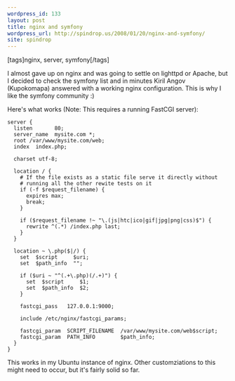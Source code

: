 ```yaml
---
wordpress_id: 133
layout: post
title: nginx and symfony
wordpress_url: http://spindrop.us/2008/01/20/nginx-and-symfony/
site: spindrop
---
```

[tags]nginx, server, symfony[/tags]

I almost gave up on nginx and was going to settle on lighttpd or Apache, but I decided to check the symfony list and in minutes Kiril Angov (Kupokomapa) answered with a working nginx configuration.  This is why I like the symfony community :)

Here's what works (Note: This requires a running FastCGI server):

    server {
      listen       80;
      server_name  mysite.com *;
      root /var/www/mysite.com/web;
      index  index.php;

      charset utf-8;

      location / {
        # If the file exists as a static file serve it directly without
        # running all the other rewite tests on it
        if (-f $request_filename) {
          expires max; 
          break; 
        }

        if ($request_filename !~ "\.(js|htc|ico|gif|jpg|png|css)$") {
          rewrite ^(.*) /index.php last;
        }
      }

      location ~ \.php($|/) {
        set  $script     $uri;
        set  $path_info  "";

        if ($uri ~ "^(.+\.php)(/.+)") {
          set  $script     $1;
          set  $path_info  $2;
        }

        fastcgi_pass   127.0.0.1:9000;

        include /etc/nginx/fastcgi_params;

        fastcgi_param  SCRIPT_FILENAME  /var/www/mysite.com/web$script;
        fastcgi_param  PATH_INFO        $path_info;
      }
    }

This works in my Ubuntu instance of nginx.  Other customziations to this might need to occur, but it's fairly solid so far.
